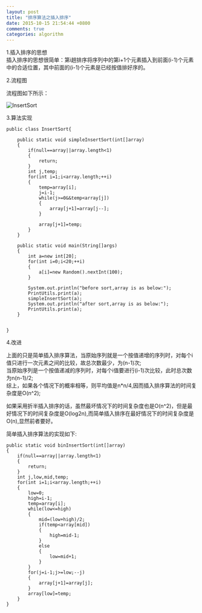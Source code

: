 ```yaml
---
layout: post
title: "排序算法之插入排序"
date: 2015-10-15 21:54:44 +0800
comments: true
categories: algorithm
---
```


1.插入排序的思想  
插入排序的思想很简单：第i趟排序将序列中的第i+1个元素插入到前面(i-1)个元素中的合适位置，其中前面的(i-1)个元素是已经按值排好序的。  

2.流程图  

流程图如下所示<!--more-->：  

![InsertSort](http://7xn1yt.com1.z0.glb.clouddn.com/InsertSort.png)

3.算法实现  

    public class InsertSort{

        public static void simpleInsertSort(int[]array)
        {
            if(null==array||array.length<1)
            {
                return;
            }
            int j,temp;
            for(int i=1;i<array.length;++i)
            {
                temp=array[i];
                j=i-1;
                while(j>=0&&temp<array[j])
                {
                    array[j+1]=array[j--];
                }

                array[j+1]=temp;
            }
        }

        public static void main(String[]args)
        {
            int a=new int[20];
            for(int i=0;i<20;++i)
            {
                a[i]=new Random().nextInt(100);
            }

            System.out.println("before sort,array is as below:");
            PrintUtils.print(a);
            simpleInsertSort(a);
            System.out.println("after sort,array is as below:");
            PrintUtils.print(a);
        }


    }

4.改进  

上面的只是简单插入排序算法，当原始序列就是一个按值递增的序列时，对每个i值只进行一次元素之间的比较，故总次数最少，为(n-1)次;  
当原始序列是一个按值递减的序列时，对每个i值要进行(i-1)次比较，此时总次数为n(n-1)/2;  
综上，如果各个情况下的概率相等，则平均值是n*n/4,因而插入排序算法的时间复杂度是O(n^2);  

如果采用折半插入排序的话，虽然最坏情况下的时间复杂度也是O(n^2)，但是最好情况下的时间复杂度是O(log2n),而简单插入排序在最好情况下的时间复杂度是O(n),显然前者要好。  

简单插入排序算法的实现如下:  

    public static void binInsertSort(int[]array)
    {
        if(null==array||array.length<1)
        {
            return;
        }
        int j,low,mid,temp;
        for(int i=1;i<array.length;++i)
        {
            low=0;
            high=i-1;
            temp=array[i];
            while(low<=high)
            {
                mid=(low+high)/2;
                if(temp<array[mid])
                {
                    high=mid-1;
                }
                else
                {
                    low=mid+1;
                }
            }
            for(j=i-1;j>=low;--j)
            {
                array[j+1]=array[j];
            }
            array[low]=temp;
        }
    }